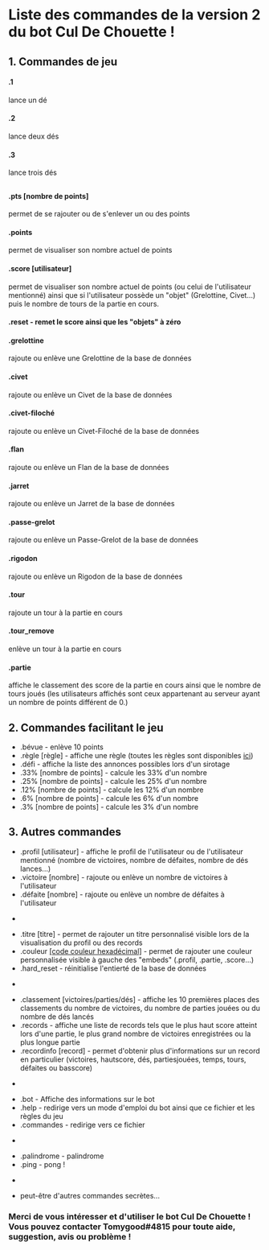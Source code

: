 # Liste des commandes de la version 2 du bot Cul De Chouette !
## 1. Commandes de jeu
#### .1
lance un dé
#### .2
lance deux dés
#### .3
lance trois dés
## 
#### .pts [nombre de points]
permet de se rajouter ou de s'enlever un ou des points
#### .points
permet de visualiser son nombre actuel de points
#### .score [utilisateur]
permet de visualiser son nombre actuel de points (ou celui de l'utilisateur mentionné) ainsi que si l'utilisateur possède un "objet" (Grelottine, Civet...) puis le nombre de tours de la partie en cours.
#### .reset - remet le score ainsi que les "objets" à zéro


#### .grelottine
rajoute ou enlève une Grelottine de la base de données
#### .civet
rajoute ou enlève un Civet de la base de données
#### .civet-filoché
rajoute ou enlève un Civet-Filoché de la base de données
#### .flan
rajoute ou enlève un Flan de la base de données
#### .jarret
rajoute ou enlève un Jarret de la base de données
#### .passe-grelot
rajoute ou enlève un Passe-Grelot de la base de données
#### .rigodon
rajoute ou enlève un Rigodon de la base de données


#### .tour
rajoute un tour à la partie en cours
#### .tour_remove
enlève un tour à la partie en cours


#### .partie
affiche le classement des score de la partie en cours ainsi que le nombre de tours joués (les utilisateurs affichés sont ceux appartenant au serveur ayant un nombre de points différent de 0.)


## 2. Commandes facilitant le jeu
* .bévue - enlève 10 points
* .règle [règle] - affiche une règle (toutes les règles sont disponibles [ici](todo))
* .défi - affiche la liste des annonces possibles lors d'un sirotage
* .33% [nombre de points] - calcule les 33% d'un nombre
* .25% [nombre de points] - calcule les 25% d'un nombre
* .12% [nombre de points] - calcule les 12% d'un nombre
* .6% [nombre de points] - calcule les 6% d'un nombre
* .3% [nombre de points] - calcule les 3% d'un nombre

## 3. Autres commandes
* .profil [utilisateur] - affiche le profil de l'utilisateur ou de l'utilisateur mentionné (nombre de victoires, nombre de défaites, nombre de dés lances...)
* .victoire [nombre] - rajoute ou enlève un nombre de victoires à l'utilisateur
* .défaite [nombre] - rajoute ou enlève un nombre de défaites à l'utilisateur
-
* .titre [titre] - permet de rajouter un titre personnalisé visible lors de la visualisation du profil ou des records
* .couleur [[code couleur hexadécimal]](https://www.colorcodehex.com/html-color-picker.html) - permet de rajouter une couleur personnalisée visible à gauche des "embeds" (.profil, .partie, .score...)
* .hard_reset - réinitialise l'entierté de la base de données
-
* .classement [victoires/parties/dés] - affiche les 10 premières places des classements du nombre de victoires, du nombre de parties jouées ou du nombre de dés lancés
* .records - affiche une liste de records tels que le plus haut score atteint lors d'une partie, le plus grand nombre de victoires enregistrées ou la plus longue partie
* .recordinfo [record] - permet d'obtenir plus d'informations sur un record en particulier (victoires, hautscore, dés, partiesjouées, temps, tours, défaites ou basscore)
-
* .bot - Affiche des informations sur le bot
* .help - redirige vers un mode d'emploi du bot ainsi que ce fichier et les règles du jeu
* .commandes - redirige vers ce fichier
-
* .palindrome - palindrome
* .ping - pong !
-
* peut-être d'autres commandes secrètes...

### Merci de vous intéresser et d'utiliser le bot Cul De Chouette ! Vous pouvez contacter Tomygood#4815 pour toute aide, suggestion, avis ou problème !
